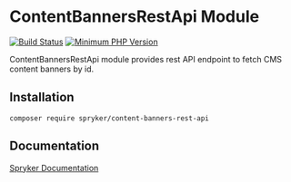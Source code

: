 # ContentBannersRestApi Module
[![Build Status](https://travis-ci.org/spryker/content-banners-rest-api.svg)](https://travis-ci.org/spryker/content-banners-rest-api)
[![Minimum PHP Version](https://img.shields.io/badge/php-%3E%3D%207.2-8892BF.svg)](https://php.net/)

ContentBannersRestApi module provides rest API endpoint to fetch CMS content banners by id.

## Installation

```
composer require spryker/content-banners-rest-api
```

## Documentation

[Spryker Documentation](https://academy.spryker.com/developing_with_spryker/module_guide/modules.html)
